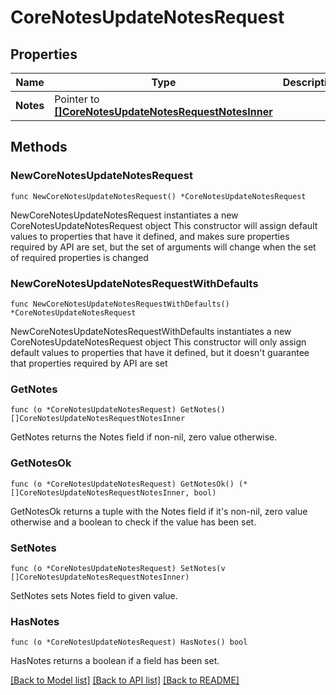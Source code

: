 # CoreNotesUpdateNotesRequest

## Properties

Name | Type | Description | Notes
------------ | ------------- | ------------- | -------------
**Notes** | Pointer to [**[]CoreNotesUpdateNotesRequestNotesInner**](CoreNotesUpdateNotesRequestNotesInner.md) |  | [optional] 

## Methods

### NewCoreNotesUpdateNotesRequest

`func NewCoreNotesUpdateNotesRequest() *CoreNotesUpdateNotesRequest`

NewCoreNotesUpdateNotesRequest instantiates a new CoreNotesUpdateNotesRequest object
This constructor will assign default values to properties that have it defined,
and makes sure properties required by API are set, but the set of arguments
will change when the set of required properties is changed

### NewCoreNotesUpdateNotesRequestWithDefaults

`func NewCoreNotesUpdateNotesRequestWithDefaults() *CoreNotesUpdateNotesRequest`

NewCoreNotesUpdateNotesRequestWithDefaults instantiates a new CoreNotesUpdateNotesRequest object
This constructor will only assign default values to properties that have it defined,
but it doesn't guarantee that properties required by API are set

### GetNotes

`func (o *CoreNotesUpdateNotesRequest) GetNotes() []CoreNotesUpdateNotesRequestNotesInner`

GetNotes returns the Notes field if non-nil, zero value otherwise.

### GetNotesOk

`func (o *CoreNotesUpdateNotesRequest) GetNotesOk() (*[]CoreNotesUpdateNotesRequestNotesInner, bool)`

GetNotesOk returns a tuple with the Notes field if it's non-nil, zero value otherwise
and a boolean to check if the value has been set.

### SetNotes

`func (o *CoreNotesUpdateNotesRequest) SetNotes(v []CoreNotesUpdateNotesRequestNotesInner)`

SetNotes sets Notes field to given value.

### HasNotes

`func (o *CoreNotesUpdateNotesRequest) HasNotes() bool`

HasNotes returns a boolean if a field has been set.


[[Back to Model list]](../README.md#documentation-for-models) [[Back to API list]](../README.md#documentation-for-api-endpoints) [[Back to README]](../README.md)


